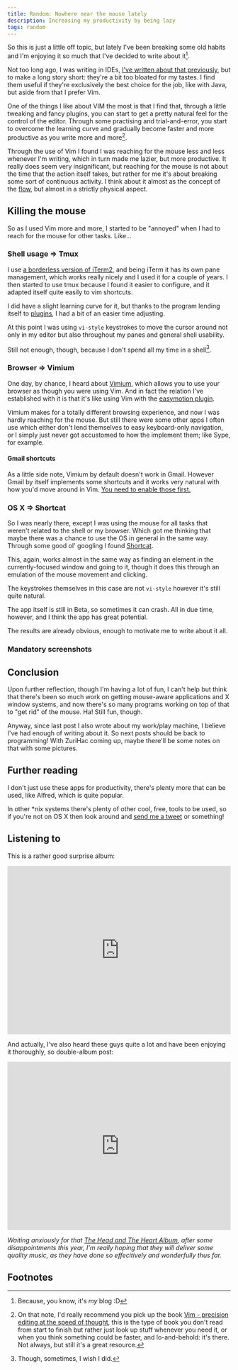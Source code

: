 ```yaml
---
title: Random: Nowhere near the mouse lately
description: Increasing my productivity by being lazy
tags: random
---
```


So this is just a little off topic, but lately I've been breaking some old
habits and I'm enjoying it so much that I've decided to write about it[^myblog].

Not too long ago, I was writing in IDEs,
[I've written about that previously](/posts/2016-05-26-happy-haskell-scala-development-in-nvim.html),
but to make a long story short: they're a bit too bloated for my tastes. I find
them useful if they're exclusively the best choice for the job, like with Java,
but aside from that I prefer Vim.

One of the things I like about VIM the most is that I find that, through a
little tweaking and fancy plugins, you can start to get a pretty natural feel
for the control of the editor. Through some practising and trial-and-error,
you start to overcome the learning curve and gradually become faster and more
productive as you write more and more[^bookrecommend].

Through the use of Vim I found I was reaching for the mouse less and less
whenever I'm writing, which in turn made me lazier, but more productive. It
really does seem very insignificant, but reaching for the mouse is not about
the time that the action itself takes, but rather for me it's about breaking
some sort of continuous activity. I think about it almost as the concept of the
[flow](https://psygrammer.com/2011/02/10/the-flow-programming-in-ecstasy/),
but almost in a strictly physical aspect.

## Killing the mouse

So as I used Vim more and more, I started to be "annoyed" when I had to reach
for the mouse for other tasks. Like...

### Shell usage ⇒ Tmux

I use [a borderless version of iTerm2](https://github.com/jaredculp/iterm2-borderless-padding),
and being iTerm it has its own pane management, which works really nicely and
I used it for a couple of years. I then started to use tmux because I found
it easier to configure, and it adapted itself quite easily to vim shortcuts.

I did have a slight learning curve for it, but thanks to the program lending
itself to [plugins](https://github.com/charlydagos/setup-my-mac/blob/master/dotfiles/tmux/tmux.conf#L40-L51),
I had a bit of an easier time adjusting.

At this point I was using `vi-style` keystrokes to move the cursor around
not only in my editor but also throughout my panes and general shell usability.

Still not enough, though, because I don't spend all my time in a shell[^hope].

### Browser ⇒ Vimium

One day, by chance, I heard about [Vimium](https://chrome.google.com/webstore/detail/vimium/dbepggeogbaibhgnhhndojpepiihcmeb?hl=en),
which allows you to use your browser as though you were using Vim. And in fact
the relation I've established with it is that it's like using Vim with the
[easymotion plugin](https://github.com/easymotion/vim-easymotion).

Vimium makes for a totally different browsing experience, and now I was hardly
reaching for the mouse. But still there were some other apps I often use which
either don't lend themselves to easy keyboard-only navigation, or I simply
just never got accustomed to how the implement them; like Sype, for example.

#### Gmail shortcuts

As a little side note, Vimium by default doesn't work in Gmail. However
Gmail by itself implements some shortcuts and it works very natural with how
you'd move around in Vim. [You need to enable those first.](https://support.google.com/inbox/answer/6080523?hl=en)

### OS X ⇒ Shortcat

So I was nearly there, except I was using the mouse for all tasks that weren't
related to the shell or my browser. Which got me thinking that maybe there was
a chance to use the OS in general in the same way. Through some good ol'
googling I found [Shortcat](https://shortcatapp.com/).

This, again, works almost in the same way as finding an element in the
currently-focused window and going to it, though it does this through an
emulation of the mouse movement and clicking.

The keystrokes themselves in this case are not `vi-style` however it's still
quite natural.

The app itself is still in Beta, so sometimes it can crash. All in due time,
however, and I think the app has great potential.

The results are already obvious, enough to motivate me to write about it all.

### Mandatory screenshots

## Conclusion

Upon further reflection, though I'm having a lot of fun, I can't help but
think that there's been so much work on getting mouse-aware applications and
X window systems, and now there's so many programs working on top of that to
"get rid" of the mouse. Ha! Still fun, though.

Anyway, since last post I also wrote about my work/play machine, I believe
I've had enough of writing about it. So next posts should be back to
programming! With ZuriHac coming up, maybe there'll be some notes on that
with some pictures.

## Further reading

I don't just use these apps for productivity, there's plenty more that can
be used, like Alfred, which is quite popular.

In other *nix systems there's plenty of other cool, free, tools to be used,
so if you're not on OS X then look around and
[send me a tweet](https://twitter.com/charlydagos) or something!

## Listening to

This is a rather good surprise album:

<iframe src="https://embed.spotify.com/?uri=spotify%3Aartist%3A5PbpKlxQE0Ktl5lcNABoFf" width="100%" height="380" frameborder="0" allowtransparency="true"></iframe>

And actually, I've also heard these guys quite a lot and have been enjoying
it thoroughly, so double-album post:

<iframe src="https://embed.spotify.com/?uri=spotify%3Aalbum%3A1Rjv02PZba3x9CtKR6DdKA" width="100%" height="380" frameborder="0" allowtransparency="true"></iframe>

_Waiting anxiously for that [The Head and The Heart Album](http://www.npr.org/event/music/483901072/watch-the-head-and-the-heart-perform-live-in-the-studio),
after some disappointments this year, I'm really hoping that they will deliver
some quality music, as they have done so effecitively and wonderfully thus far._

## Footnotes

[^myblog]: Because, you know, it's *my* blog :D
[^bookrecommend]: On that note, I'd really recommend you pick up the book
[Vim - precision editing at the speed of thought](https://vimeo.com/53144573),
this is the type of book you don't read from start to finish but rather just
look up stuff whenever you need it, or when you think something could be faster,
and lo-and-behold: it's there. Not always, but still it's a great resource.
[^hope]: Though, sometimes, I wish I did.

